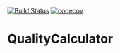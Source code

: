 [![Build Status](https://travis-ci.org/Dianabus/QualityCalculator.svg?branch=master)](https://travis-ci.org/Dianabus/QualityCalculator)  [![codecov](https://codecov.io/gh/Dianabus/QualityCalculator/branch/master/graph/badge.svg)](https://codecov.io/gh/Dianabus/QualityCalculator)



# QualityCalculator
